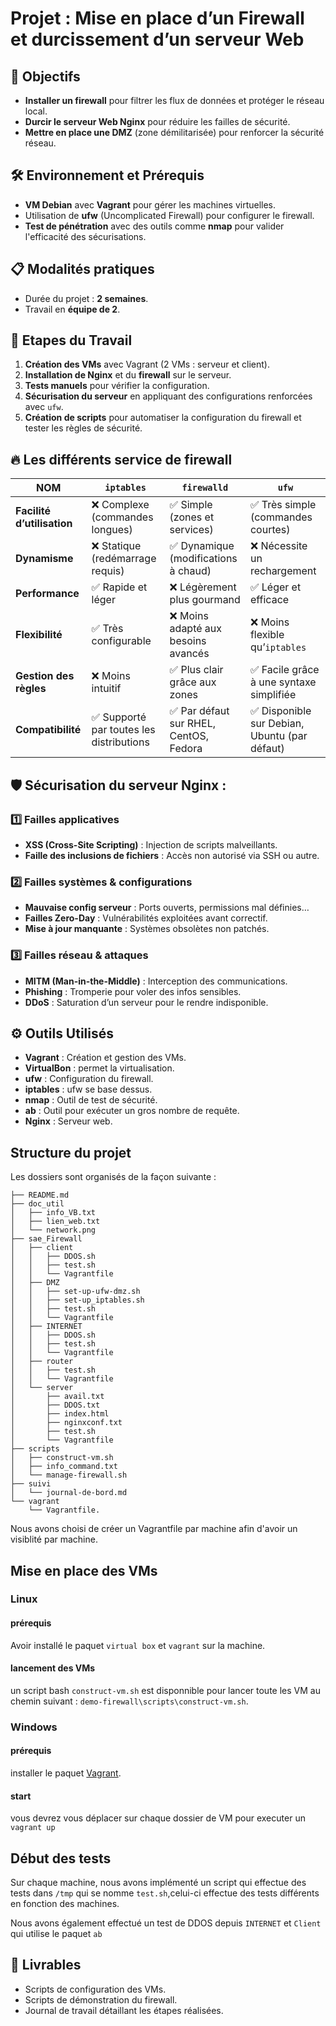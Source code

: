 # Projet : Mise en place d’un Firewall et durcissement d’un serveur Web

## 🎯 Objectifs
- **Installer un firewall** pour filtrer les flux de données et protéger le réseau local.
- **Durcir le serveur Web Nginx** pour réduire les failles de sécurité.
- **Mettre en place une DMZ** (zone démilitarisée) pour renforcer la sécurité réseau.

  

## 🛠️ Environnement et Prérequis
- **VM Debian** avec **Vagrant** pour gérer les machines virtuelles.
- Utilisation de **ufw** (Uncomplicated Firewall) pour configurer le firewall.
- **Test de pénétration** avec des outils comme **nmap** pour valider l'efficacité des sécurisations.

  

## 📋 Modalités pratiques
- Durée du projet : **2 semaines**.
- Travail en **équipe de 2**.



    
## 📝 Etapes du Travail
1. **Création des VMs** avec Vagrant (2 VMs : serveur et client).
2. **Installation de Nginx** et du **firewall** sur le serveur.
3. **Tests manuels** pour vérifier la configuration.
4. **Sécurisation du serveur** en appliquant des configurations renforcées avec `ufw`.
5. **Création de scripts** pour automatiser la configuration du firewall et tester les règles de sécurité.

   

## 🔥 Les différents service de firewall
  
| NOM| `iptables` | `firewalld` | `ufw` |
|---------------------- |------------|------------|------|
| **Facilité d’utilisation** | ❌ Complexe (commandes longues) | ✅ Simple (zones et services) | ✅ Très simple (commandes courtes) |
| **Dynamisme** | ❌ Statique (redémarrage requis) | ✅ Dynamique (modifications à chaud) | ❌ Nécessite un rechargement |
| **Performance** | ✅ Rapide et léger | ❌ Légèrement plus gourmand | ✅ Léger et efficace |
| **Flexibilité** | ✅ Très configurable | ❌ Moins adapté aux besoins avancés | ❌ Moins flexible qu’`iptables` |
| **Gestion des règles** | ❌ Moins intuitif | ✅ Plus clair grâce aux zones | ✅ Facile grâce à une syntaxe simplifiée |
| **Compatibilité** | ✅ Supporté par toutes les distributions | ✅ Par défaut sur RHEL, CentOS, Fedora | ✅ Disponible sur Debian, Ubuntu (par défaut) |


## 🛡️ Sécurisation du serveur **Nginx** : 

### 1️⃣ Failles applicatives  
- **XSS (Cross-Site Scripting)** : Injection de scripts malveillants.  
- **Faille des inclusions de fichiers** : Accès non autorisé via SSH ou autre.  

### 2️⃣ Failles systèmes & configurations  
- **Mauvaise config serveur** : Ports ouverts, permissions mal définies…  
- **Failles Zero-Day** : Vulnérabilités exploitées avant correctif.  
- **Mise à jour manquante** : Systèmes obsolètes non patchés.  

### 3️⃣ Failles réseau & attaques  
- **MITM (Man-in-the-Middle)** : Interception des communications.  
- **Phishing** : Tromperie pour voler des infos sensibles.  
- **DDoS** : Saturation d’un serveur pour le rendre indisponible.  

## ⚙️ Outils Utilisés
- **Vagrant** : Création et gestion des VMs.
- **VirtualBon** : permet la virtualisation.
- **ufw** : Configuration du firewall.
- **iptables** : ufw se base dessus.
- **nmap** : Outil de test de sécurité.
- **ab** : Outil pour exécuter un gros nombre de requête.
- **Nginx** : Serveur web.

## Structure du projet

Les dossiers sont organisés de la façon suivante : 
````.
├── README.md
├── doc_util
│   ├── info_VB.txt
│   ├── lien_web.txt
│   └── network.png
├── sae_Firewall
│   ├── client
│   │   ├── DDOS.sh
│   │   ├── test.sh
│   │   └── Vagrantfile
│   ├── DMZ
│   │   ├── set-up-ufw-dmz.sh
│   │   ├── set-up_iptables.sh
│   │   ├── test.sh
│   │   └── Vagrantfile
│   ├── INTERNET
│   │   ├── DDOS.sh
│   │   ├── test.sh
│   │   └── Vagrantfile
│   ├── router
│   │   ├── test.sh
│   │   └── Vagrantfile
│   └── server
│       ├── avail.txt
│       ├── DDOS.txt
│       ├── index.html
│       ├── nginxconf.txt
│       ├── test.sh
│       └── Vagrantfile
├── scripts
│   ├── construct-vm.sh
│   ├── info_command.txt
│   └── manage-firewall.sh
├── suivi
│   └── journal-de-bord.md
└── vagrant
    └── Vagrantfile.
````

Nous avons choisi de créer un Vagrantfile par machine afin d'avoir un visiblité par machine.
## Mise en place des VMs
### Linux
#### prérequis
Avoir installé le paquet `virtual box` et `vagrant` sur la machine.

#### lancement des VMs
un script bash `construct-vm.sh` est disponnible pour lancer toute les VM au chemin suivant : `demo-firewall\scripts\construct-vm.sh`.

### Windows
#### prérequis
installer le paquet [Vagrant](https://developer.hashicorp.com/vagrant/install?product_intent=vagrant "Vagrant").

#### start
vous devrez vous déplacer sur chaque dossier de VM pour executer un `vagrant up`

## Début des tests
Sur chaque machine, nous avons implémenté un script qui effectue des tests dans `/tmp` qui se nomme `test.sh`,celui-ci effectue des tests différents en fonction des machines.

Nous avons également effectué un test de DDOS depuis `INTERNET` et `Client` qui utilise le paquet `ab`


## 📂 Livrables
- Scripts de configuration des VMs.
- Scripts de démonstration du firewall.
- Journal de travail détaillant les étapes réalisées.
